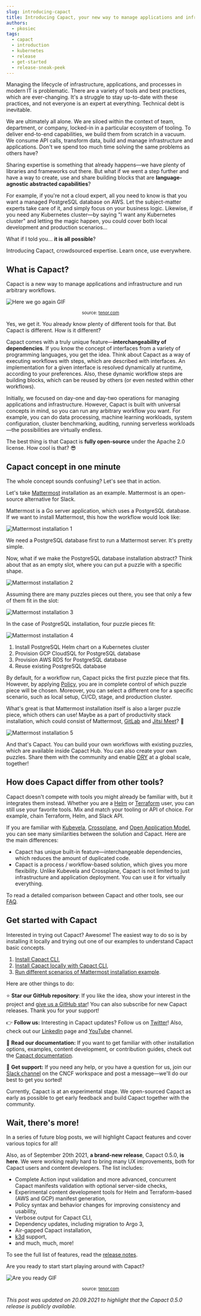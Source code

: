 ```yaml
---
slug: introducing-capact
title: Introducing Capact, your new way to manage applications and infrastructure
authors:
  - pkosiec
tags:
  - capact
  - introduction
  - kubernetes
  - release
  - get-started
  - release-sneak-peek
---
```


Managing the lifecycle of infrastructure, applications, and processes in modern IT is problematic. There are a variety of tools and best practices, which are ever-changing. It's a struggle to stay up-to-date with these practices, and not everyone is an expert at everything. Technical debt is inevitable.

We are ultimately all alone. We are siloed within the context of team, department, or company, locked-in in a particular ecosystem of tooling. To deliver end-to-end capabilities, we build them from scratch in a vacuum. We consume API calls, transform data, build and manage infrastructure and applications. Don't we spend too much time solving the same problems as others have?

Sharing expertise is something that already happens—we have plenty of libraries and frameworks out there. But what if we went a step further and have a way to create, use and share building blocks that are **language-agnostic abstracted capabilities**?

For example, if you're not a cloud expert, all you need to know is that you want a managed PostgreSQL database on AWS. Let the subject-matter experts take care of it, and simply focus on your business logic. Likewise, if you need any Kubernetes cluster—by saying "I want any Kubernetes cluster" and letting the magic happen, you could cover both local development and production scenarios…

What if I told you… **it is all possible**?

<!--truncate-->

Introducing Capact, crowdsourced expertise. Learn once, use everywhere.

## What is Capact?

Capact is a new way to manage applications and infrastructure and run arbitrary workflows. 

![Here we go again GIF](./assets/here-we-go-again-again.gif) <center><small>source: <a href="https://tenor.com/view/here-wego-again-again-ohboy-sigh-captain-america-gif-15496881" target="_blank">tenor.com</a></small></center>

Yes, we get it. You already know plenty of different tools for that. But Capact is different. How is it different?

Capact comes with a truly unique feature—**interchangeability of dependencies**. If you know the concept of interfaces from a variety of programming languages, you get the idea. Think about Capact as a way of executing workflows with steps, which are described with interfaces. An implementation for a given interface is resolved dynamically at runtime, according to your preferences. Also, these dynamic workflow steps are building blocks, which can be reused by others (or even nested within other workflows).

Initially, we focused on day-one and day-two operations for managing applications and infrastructure. However, Capact is built with universal concepts in mind, so you can run any arbitrary workflow you want. For example, you can do data processing, machine learning workloads, system configuration, cluster benchmarking, auditing, running serverless workloads—the possibilities are virtually endless.

The best thing is that Capact is **fully open-source** under the Apache 2.0 license. How cool is that? 😎

## Capact concept in one minute

The whole concept sounds confusing? Let's see that in action.

Let's take [Mattermost](https://mattermost.com/) installation as an example. Mattermost is an open-source alternative for Slack.

Mattermost is a Go server application, which uses a PostgreSQL database. If we want to install Mattermost, this how the workflow would look like:

![Mattermost installation 1](./assets/capact-example1.svg)

We need a PostgreSQL database first to run a Mattermost server. It's pretty simple.

Now, what if we make the PostgreSQL database installation abstract? Think about that as an empty slot, where you can put a puzzle with a specific shape.

![Mattermost installation 2](./assets/capact-example2.svg)

Assuming there are many puzzles pieces out there, you see that only a few of them fit in the slot:

![Mattermost installation 3](./assets/capact-example3.svg)

In the case of PostgreSQL installation, four puzzle pieces fit:

![Mattermost installation 4](./assets/capact-example4.svg)

1. Install PostgreSQL Helm chart on a Kubernetes cluster
1. Provision GCP CloudSQL for PostgreSQL database
1. Provision AWS RDS for PostgreSQL database
1. Reuse existing PostgreSQL database

By default, for a workflow run, Capact picks the first puzzle piece that fits. However, by applying [Policy](/docs/feature/policies/overview), you are in complete control of which puzzle piece will be chosen. Moreover, you can select a different one for a specific scenario, such as local setup, CI/CD, stage, and production cluster.

What's great is that Mattermost installation itself is also a larger puzzle piece, which others can use! Maybe as a part of productivity stack installation, which could consist of Mattermost, [GitLab](https://about.gitlab.com/) and [Jitsi Meet](https://jitsi.org/jitsi-meet/)? 🤔

![Mattermost installation 5](./assets/capact-example5.svg)

And that's Capact. You can build your own workflows with existing puzzles, which are available inside Capact Hub. You can also create your own puzzles. Share them with the community and enable [DRY](https://en.wikipedia.org/wiki/Don%27t_repeat_yourself) at a global scale, together!

## How does Capact differ from other tools?

Capact doesn't compete with tools you might already be familiar with, but it integrates them instead. Whether you are a [Helm](https://helm.sh) or [Terraform](https://terraform.io) user, you can still use your favorite tools. Mix and match your tooling or API of choice. For example, chain Terraform, Helm, and Slack API.

If you are familiar with [Kubevela](https://kubevela.io/), [Crossplane](https://crossplane.io/), and [Open Application Model](https://oam.dev/), you can see many similarities between the solution and Capact. Here are the main differences:
- Capact has unique built-in feature—interchangeable dependencies, which reduces the amount of duplicated code.
- Capact is a process / workflow-based solution, which gives you more flexibility. Unlike Kubevela and Crossplane, Capact is not limited to just infrastructure and application deployment. You can use it for virtually everything.

To read a detailed comparison between Capact and other tools, see our [FAQ](/docs/faq#how-does-capact-compare-to).

## Get started with Capact

Interested in trying out Capact? Awesome! The easiest way to do so is by installing it locally and trying out one of our examples to understand Capact basic concepts.

1. [Install Capact CLI](/docs/cli/getting-started),
1. [Install Capact locally with Capact CLI](/docs/installation/local),
1. [Run different scenarios of Mattermost installation example](/docs/example/mattermost-installation).  

Here are other things to do: 

⭐ **Star our GitHub repository**: If you like the idea, show your interest in the project and [give us a GitHub star](https://github.com/capactio/capact)! You can also subscribe for new Capact releases. Thank you for your support!

👉 **Follow us:** Interesting in Capact updates? Follow us on [Twitter](https://twitter.com/capactio)! Also, check out our [LinkedIn](https://www.linkedin.com/company/72586376) page and [YouTube](https://www.youtube.com/channel/UCajXtDttqVuZ_Bl7M3_qA8w) channel.

📖 **Read our documentation:** If you want to get familiar with other installation options, examples, content development, or contribution guides, check out the [Capact documentation](/docs).

🤔 **Get support:** If you need any help, or you have a question for us, join our [Slack channel](/slack) on the CNCF workspace and post a message—we'll do our best to get you sorted!

Currently, Capact is at an experimental stage. We open-sourced Capact as early as possible to get early feedback and build Capact together with the community.

## Wait, there's more!

In a series of future blog posts, we will highlight Capact features and cover various topics for all!

Also, as of September 20th 2021, **a brand-new release**, Capact 0.5.0, **is here**. We were working really hard to bring many UX improvements, both for Capact users and content developers. The list includes:
- Complete Action input validation and more advanced, concurrent Capact manifests validation with optional server-side checks,
- Experimental content development tools for Helm and Terraform-based (AWS and GCP) manifest generation,
- Policy syntax and behavior changes for improving consistency and usability,
- Verbose output for Capact CLI,
- Dependency updates, including migration to Argo 3,
- Air-gapped Capact installation,
- [k3d](https://k3d.io) support,
- and much, much, more!

To see the full list of features, read the [release notes](https://github.com/capactio/capact/releases/tag/v0.5.0).
 
Are you ready to start start playing around with Capact?

![Are you ready GIF](./assets/are-you-ready.gif) <center><small>source: <a href="https://tenor.com/view/are-you-ready-gif-5011220" target="_blank">tenor.com</a></small></center>

*This post was updated on 20.09.2021 to highlight that the Capact 0.5.0 release is publicly available.*
